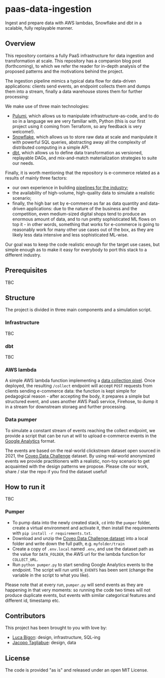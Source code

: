 # paas-data-ingestion
Ingest and prepare data with AWS lambdas, Snowflake and dbt in a scalable, fully replayable manner.

## Overview
This repository contains a fully PaaS infrastructure for data ingestion and transformation at scale. This repository has a companion blog post (forthcoming), to which we refer the reader for in-depth analysis of the proposed patterns and the motivations behind the project.

The ingestion pipeline mimics a typical data flow for data-driven applications: clients send events, an endpoint collects them and dumps them into a stream, finally a data warehouse stores them for further processing:



We make use of three main technologies:

* [Pulumi](https://www.pulumi.com/), which allows us to manipulate infrastructure-as-code, and to do so in a language we are very familiar with, Python (this is our first project using it coming from Terraform, so any feedback is very welcome!).
* [Snowflake](https://signup.snowflake.com/), which allows us to store raw data at scale and manipulate it with powerful SQL queries, abstracting away all the complexity of distributed computing in a simple API.
* [dbt](https://www.getdbt.com/), which allows us to define data transformation as versioned, replayable DAGs, and mix-and-match materialization strategies to suite our needs.

Finally, it is worth mentioning that the repository is e-commerce related as a results of mainly three factors: 

* our own experience in building [pipelines for the industry](https://github.com/jacopotagliabue/you-dont-need-a-bigger-boat);
* the availability of high-volume, high-quality data to simulate a realistic scenario;
* finally, the high bar set by e-commerce as far as data quantity and data-driven applications: due to the nature of the business and the competition, even medium-sized digital shops tend to produce an enormous amount of data, and to run pretty sophisticated ML flows on top it - in other words, something that works for e-commerce is going to reasonably work for many other use cases out of the box, as they are likely less data intensive and less sophisticated ML-wise.

Our goal was to keep the code realistic enough for the target use cases, but simple enough as to make it easy for everybody to port this stack to a different industry.

## Prerequisites

TBC

## Structure

The project is divided in three main components and a simulation script.

### Infrastructure

TBC

### dbt

TBC

### AWS lambda

A simple AWS lambda function implementing a [data collection pixel](https://medium.com/tooso/serving-1x1-pixels-from-aws-lambda-endpoints-9eff73fe7631). Once deployed, the resulting `/collect` endpoint will accept `POST` requests from clients sending e-commerce data: the function is kept simple for pedagogical reason - after accepting the body, it prepares a simple but structured event, and uses another AWS PaaS service, Firehose, to dump it in a stream for downstream storaeg and further processing.

### Data pumper

To simulate a constant stream of events reaching the collect endpoint, we provide a script that can be run at will to upload e-commerce events in the [Google Analytics](https://developers.google.com/analytics/devguides/collection/protocol/v1/parameters) format.

The events are based on the real-world clickstream dataset open sourced in 2021, the [Coveo Data Challenge](https://github.com/coveooss/SIGIR-ecom-data-challenge) dataset. By using real-world anonymized events we provide practitioners with a realistic, non-toy scenario to get acquainted with the design patterns we propose. Please cite our work, share / star the repo if you find the dataset useful!

## How to run it

TBC

### Pumper

* To pump data into the newly created stack, `cd` into the `pumper` folder, create a virtual environment and activate it, then install the requirements with `pip install -r requirements.txt`.
* Download and unzip the [Coveo Data Challenge dataset](https://github.com/coveooss/SIGIR-ecom-data-challenge) into a local folder and write down the full path, e.g. `myfolder/train`
* Create a copy of `.env.local` named `.env`, and use the dataset path as the value for `DATA_FOLDER`, the AWS url for the lambda function for `COLLECT_URL`.
* Run `python pumper.py` to start sending Google Analytics events to the endpoint. The script will run until `N_EVENTS` has been sent (change the variable in the script to what you like).

Please note that at every run, `pumper.py` will send events as they are happening in that very moments: so running the code two times will not produce duplicate events, but events with similar categorical features and different id, timestamp etc.

## Contributors

This project has been brought to you with love by:

* [Luca Bigon](https://www.linkedin.com/in/bigluck/): design, infrastructure, SQL-ing
* [Jacopo Tagliabue](https://www.linkedin.com/in/jacopotagliabue/): design, data

## License
The code is provided "as is" and released under an open MIT License.